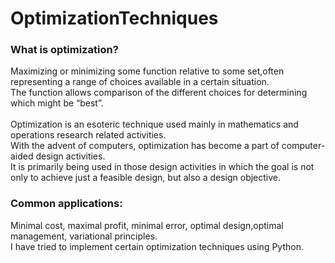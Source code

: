# OptimizationTechniques
### What is optimization?
Maximizing or minimizing some function relative to some set,often representing a range of choices available in a certain situation.<br>
The function allows comparison of the different choices for determining which might be “best”. <br> <br>
Optimization is an esoteric technique used mainly in mathematics and operations research related activities. <br>
With the advent of computers, optimization has become a part of computer-aided design activities. <br>
It is primarily being used in those design activities in which the goal is not only to achieve just a feasible design, but also a design objective.<br>
### Common applications:<br>
Minimal cost, maximal profit, minimal error, optimal design,optimal management, variational principles. <br>
I have tried to implement certain optimization techniques using Python.
